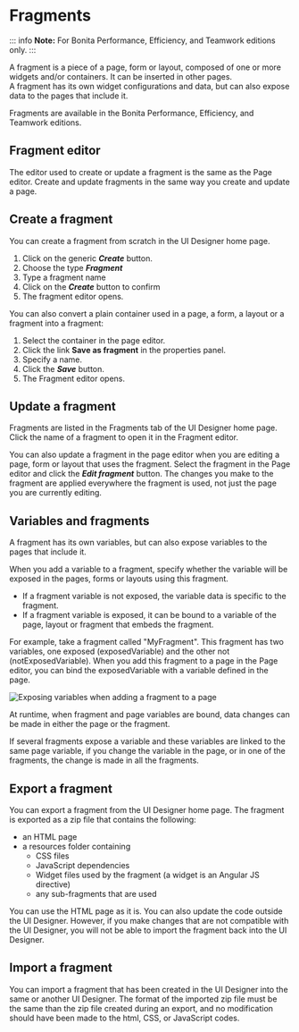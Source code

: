 # Fragments

::: info
**Note:** For Bonita Performance, Efficiency, and Teamwork editions only.
:::

A fragment is a piece of a page, form or layout, composed of one or more widgets and/or containers. It can be inserted in other pages.  
A fragment has its own widget configurations and data, but can also expose data to the pages that include it.

Fragments are available in the Bonita Performance, Efficiency, and Teamwork editions.

## Fragment editor

The editor used to create or update a fragment is the same as the Page editor. Create and update fragments in the same way you create and update a page. 

## Create a fragment

You can create a fragment from scratch in the UI Designer home page. 

1. Click on the generic **_Create_** button.
2. Choose the type **_Fragment_**
3. Type a fragment name
4. Click on the **_Create_** button to confirm
5. The fragment editor opens.

You can also convert a plain container used in a page, a form, a layout or a fragment into a fragment:

1. Select the container in the page editor.
2. Click the link **Save as fragment** in the properties panel.
3. Specify a name.
4. Click the **_Save_** button. 
5. The Fragment editor opens.

## Update a fragment

Fragments are listed in the Fragments tab of the UI Designer home page. Click the name of a fragment to open it in the Fragment editor.

You can also update a fragment in the page editor when you are editing a page, form or layout that uses the fragment. Select the fragment in the Page editor and click the **_Edit fragment_** button. The changes you make to the fragment are applied everywhere the fragment is used, not just the page you are currently editing. 

## Variables and fragments

A fragment has its own variables, but can also expose variables to the pages that include it.

When you add a variable to a fragment, specify whether the variable will be exposed in the pages, forms or layouts using this fragment.

* If a fragment variable is not exposed, the variable data is specific to the fragment.
* If a fragment variable is exposed, it can be bound to a variable of the page, layout or fragment that embeds the fragment. 

For example, take a fragment called "MyFragment". This fragment has two variables, one exposed (exposedVariable) and the other not (notExposedVariable). When you add this fragment to a page in the Page editor, you can bind the exposedVariable with a variable defined in the page.

![Exposing variables when adding a fragment to a page](images/images-6_0/fragment.png)

At runtime, when fragment and page variables are bound, data changes can be made in either the page or the fragment. 

If several fragments expose a variable and these variables are linked to the same page variable, if you change the variable in the page, or in one of the fragments, the change is made in all the fragments.

## Export a fragment

You can export a fragment from the UI Designer home page. The fragment is exported as a zip file that contains the following:

* an HTML page
* a resources folder containing
  * CSS files
  * JavaScript dependencies
  * Widget files used by the fragment (a widget is an Angular JS directive)
  * any sub-fragments that are used

You can use the HTML page as it is. You can also update the code outside the UI Designer. However, if you make changes that are not compatible with the UI Designer, you will not be able to import the fragment back into the UI Designer.

## Import a fragment 

You can import a fragment that has been created in the UI Designer into the same or another UI Designer. The format of the imported zip file must be the same than the zip file created during an export, and no modification should have been made to the html, CSS, or JavaScript codes.

